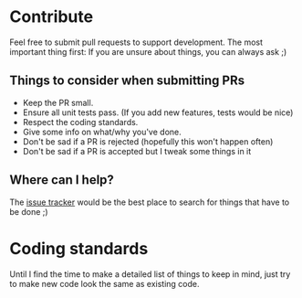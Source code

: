# Contribute
Feel free to submit pull requests to support development.
The most important thing first: If you are unsure about things, you can always ask ;)

## Things to consider when submitting PRs
* Keep the PR small.
* Ensure all unit tests pass. (If you add new features, tests would be nice)
* Respect the coding standards.
* Give some info on what/why you've done.
* Don't be sad if a PR is rejected (hopefully this won't happen often)
* Don't be sad if a PR is accepted but I tweak some things in it

## Where can I help?
The [issue tracker](https://github.com/TheSylence/Twice/issues) would be the best place to search for things that have to be done ;)

# Coding standards
Until I find the time to make a detailed list of things to keep in mind, just try to make new code look the same as existing code.
